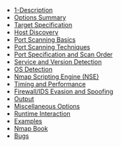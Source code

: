 - [1-Description](1-Description.md)
- [Options Summary](2-OptionsSummary.md)
- [Target Specification](3-TargetSpecification.md)
- [Host Discovery]()
- [Port Scanning Basics]()
- [Port Scanning Techniques]()
- [Port Specification and Scan Order]()
- [Service and Version Detection](l)
- [OS Detection]()
- [Nmap Scripting Engine (NSE)]()
- [Timing and Performance]()
- [Firewall/IDS Evasion and Spoofing]()
- [Output]()
- [Miscellaneous Options]()
- [Runtime Interaction]()
- [Examples]()
- [Nmap Book]()
- [Bugs]()


